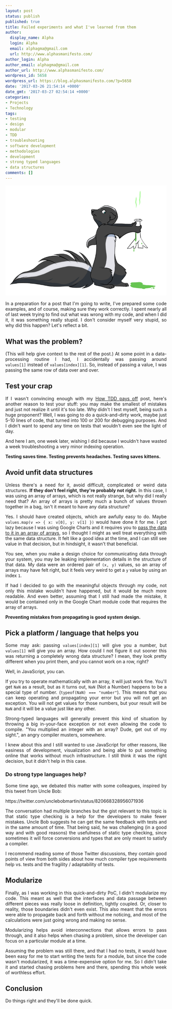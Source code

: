 ```yaml
---
layout: post
status: publish
published: true
title: Failed experiments and what I've learned from them
author:
  display_name: Alpha
  login: Alpha
  email: alphagma@gmail.com
  url: http://www.alphasmanifesto.com/
author_login: Alpha
author_email: alphagma@gmail.com
author_url: http://www.alphasmanifesto.com/
wordpress_id: 5658
wordpress_url: https://blog.alphasmanifesto.com/?p=5658
date: '2017-03-26 21:54:14 +0000'
date_gmt: '2017-03-27 02:54:14 +0000'
categories:
- Projects
- Technology
tags:
- testing
- design
- modular
- TDD
- troubleshooting
- software development
- methodologies
- development
- strong typed languages
- data structures
comments: []
---
```


![](/assets/Experiment.png)

<p style="text-align: justify;">In a preparation for a post that I'm going to write, I've prepared some code examples, and of course, making sure they work correctly. I spent nearly all of last week trying to find out what was wrong with my code, and when I did it, it was something really stupid. I don't consider myself very stupid, so why did this happen? Let's reflect a bit.</p>
<p><!--more--></p>
<h2>What was the problem?</h2>
<p style="text-align: justify;">(This will help give context to the rest of the post.) At some point in a data-processing routine I had, I accidentally was passing around <code>values[1]</code>&nbsp;instead of <code>values[index][1]</code>. So, instead of passing a value, I was passing the same row of data over and over.</p>
<h2>Test your crap</h2>
<p style="text-align: justify;">If I wasn't convincing enough with my <a href="https://blog.alphasmanifesto.com/2015/03/30/how-tdd-pays-off/">How TDD pays off</a> post, here's another reason to test your stuff: you may make the smallest of mistakes and just not realize it until it's too late. Why didn't I test myself, being such a huge proponent? Well, I was going to do a quick-and-dirty work, maybe just 5-10 lines of code, that turned into 100 or 200 for debugging purposes. And I didn't want to spend any time on tests that wouldn't even see the light of day.</p>
<p style="text-align: justify;">And here I am, one week later, wishing I did because I wouldn't have wasted a week troubleshooting a very minor indexing operation.</p>
<p style="text-align: justify;"><strong>Testing saves time. Testing prevents headaches. Testing saves kittens.</strong></p>
<h2>Avoid unfit&nbsp;data structures</h2>
<p style="text-align: justify;">Unless there's a need for it, avoid difficult, complicated or weird data structures. <strong>If they don't feel right, they're probably not right.</strong> In this case, I was using an array of arrays, which is not really strange, but why did I really need that? An array of arrays is pretty much a bunch of values&nbsp;thrown together in a bag, isn't it meant to have any data structure?</p>
<p style="text-align: justify;">Yes. I should have created objects, which are awfully easy to do. Maybe <code>values.map(v => { x: v[0], y: v[1] })</code>&nbsp;would have done it for me. I got lazy because I was using Google Charts and it requires you to <a href="https://developers.google.com/chart/interactive/docs/basic_preparing_data">pass the data to it in an array of arrays</a>, so I thought I might as well treat everything with the same data structure. It felt like a good idea at the time, and I can still see value in that decision, but in hindsight, it wasn't that beneficial.</p>
<p style="text-align: justify;">You see, when you make a design choice for communicating data through your system, you may be leaking implementation details in the structure of that data. My data were an ordered pair of <code>(x, y)</code>&nbsp;values, so an array of arrays may have felt right, but it feels very weird to get a <code>y</code>&nbsp;value by using an index <code>1</code>.</p>
<p style="text-align: justify;">If had I decided to go with the meaningful objects through my code, not only this mistake wouldn't have happened, but it would be much more readable. And even better, assuming that I still had made the mistake, it would be contained only in the Google Chart module code that requires the array of arrays.</p>
<p style="text-align: justify;"><strong>Preventing mistakes from propagating is good system design.</strong></p>
<h2>Pick a platform / language that helps you</h2>
<p style="text-align: justify;">Some may ask: passing <code>values[index][1]</code>&nbsp;will give you a number, but <code>values[1]</code>&nbsp;will give you an array. How could I not figure it out sooner this was returning a completely wrong data structure? I mean, they look pretty different when you print them, and you cannot work on a row, right?</p>
<p style="text-align: justify;">Well, in JavaScript, you can.</p>
<p style="text-align: justify;">If you try to operate mathematically with an array, it will just work fine. You'll get <code>NaN</code>&nbsp;as a result, but as it turns out, <code>NaN</code>&nbsp;(Not a Number) happens to be a special type of number. (<code>typeof(NaN) === "number"</code>). This means that you can keep operating and propagating your error but you will not get an exception. You will not get values for those numbers, but your result will be <code>NaN</code>&nbsp;and it will be a value just like any other.</p>
<p style="text-align: justify;">Strong-typed languages will generally prevent this kind of situation by throwing a big in-your-face exception or not even allowing the code to compile. "You multiplied an integer with an array? Dude, get out of my sight.", an angry compiler musters, somewhere.</p>
<p style="text-align: justify;">I knew about this and I still wanted to use JavaScript for other reasons, like easiness of development, visualization and being able to put something online that works without much infrastructure. I still think it was the right decision, but it didn't help in this case.</p>
<h3 style="text-align: justify;">Do strong type languages help?</h3>
<p style="text-align: justify;">Some time ago, we debated this matter with some colleagues, inspired by this tweet from Uncle Bob:</p>
<p>https://twitter.com/unclebobmartin/status/820668328956071936</p>
<p style="text-align: justify;">The conversation had multiple branches but the gist&nbsp;relevant to this topic is that static type checking is a help for the developers to make fewer mistakes. Uncle Bob suggests he can get the same feedback with tests and in the same amount of time. That being said, he was challenging (in a good way and with good reasons) the usefulness of static type checking, since sometimes it will force conversions and types that are only meant to satisfy a compiler.</p>
<p style="text-align: justify;">I recommend&nbsp;reading some of those Twitter discussions, they contain good points of view from both sides about how much compiler type requirements help vs. tests and the fragility / adaptability of tests.</p>
<h2>Modularize</h2>
<p style="text-align: justify;">Finally, as I was working in this quick-and-dirty PoC, I didn't modularize my code. This meant as well that the interfaces and data passage between different pieces was really loose in definition, tightly coupled. Or, closer to reality, those boundaries didn't even exist. This also meant that the errors were able to propagate back and forth without me noticing, and most of the calculations&nbsp;were just going wrong and making no sense.</p>
<p style="text-align: justify;">Modularizing helps avoid interconnections that allows errors to pass through, and it also helps when chasing a problem, since the developer&nbsp;can focus on a particular module at a time.</p>
<p style="text-align: justify;">Assuming the problem was still there, and that I had no tests, it would have been easy for me to start writing the tests for a module, but since the code wasn't modularized, it was a time-expensive option for me. So I didn't take it and started chasing problems here and there, spending this whole week of worthless effort.</p>
<h2>Conclusion</h2>
<p>Do things right and they'll be done quick.</p>
